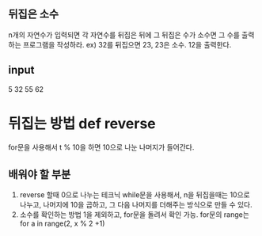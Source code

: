 ## 뒤집은 소수

n개의 자연수가 입력되면 각 자연수를 뒤집은 뒤에 그 뒤집은 수가 소수면 그 수를 출력하는 프로그램을 작성하라. 
ex) 32를 뒤집으면 23, 23은 소수. 12을 출력한다.

## input
5
32 55 62 

# 뒤집는 방법 def reverse

for문을 사용해서 t % 10을 하면 10으로 나눈 나머지가 들어간다.

## 배워야 할 부분
1. reverse 할때 0으로 나누는 테크닉
    while문을 사용해서, n을 뒤집을때는 10으로 나누고, 나머지에 10을 곱하고, 그 다음 나머지를 더해주는 방식으로 만들 수 있다.
2. 소수를 확인하는 방법
    1을 제외하고, for문을 돌려서 확인 가능. for문의 range는 for a in range(2, x % 2 +1)